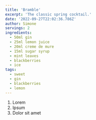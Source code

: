 ```yaml
---
title: 'Bramble'
excerpt: 'The classic spring cocktail.'
date: '2022-09-27T22:02:36.786Z'
author: Simone
servings: 2
ingredients:
  - 50ml gin
  - 25ml lemon juice
  - 20ml creme de mure
  - 15ml sugar syrup
  - mint leaves
  - blackberries
  - ice
tags:
  - sweet
  - gin
  - blackberries
  - lemon
---
```


1. Lorem
1. Ipsum
1. Dolor sit amet
